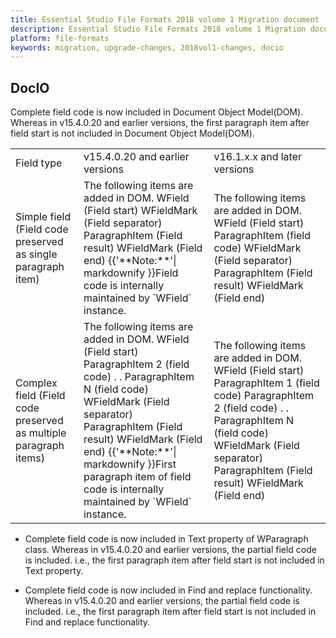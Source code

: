 ```yaml
---
title: Essential Studio File Formats 2018 volume 1 Migration document
description: Essential Studio File Formats 2018 volume 1 Migration document
platform: file-formats
keywords: migration, upgrade-changes, 2018vol1-changes, docio
---
```

## DocIO
 
Complete field code is now included in Document Object Model(DOM). Whereas in v15.4.0.20 and earlier versions, the first paragraph item after field start is not included in Document Object Model(DOM).
<table>
<tr>
<td>
Field type
</td>
<td>
v15.4.0.20 and earlier versions
</td>
<td>
v16.1.x.x and later versions
</td>
</tr>
<tr>
<td>
Simple field (Field code preserved as single paragraph item)

</td>
<td>
The following items are added in DOM.
WField (Field start)
WFieldMark (Field separator) 
ParagraphItem (Field result)
WFieldMark (Field end)
{{'**Note:**'| markdownify }}Field code is internally maintained by `WField` instance. 
</td>
<td>
The following items are added in DOM.
WField (Field start)
ParagraphItem (field code)
WFieldMark (Field separator) 
ParagraphItem (Field result)
WFieldMark (Field end)
</td>
</tr>
<tr>
<td>
Complex field (Field code preserved as multiple paragraph items)
</td>
<td>
The following items are added in DOM.
WField (Field start)
ParagraphItem 2 (field code)
.
.
ParagraphItem N (field code)
WFieldMark (Field separator) 
ParagraphItem (Field result)
WFieldMark (Field end)
{{'**Note:**'| markdownify }}First paragraph item of field code is internally maintained by `WField` instance. 
</td>
<td>
The following items are added in DOM.
WField (Field start)
ParagraphItem 1 (field code)
ParagraphItem 2 (field code)
.
.
ParagraphItem N (field code)
WFieldMark (Field separator) 
ParagraphItem (Field result)
WFieldMark (Field end)

</td>
</tr>
</table>

* Complete field code is now included in Text property of WParagraph class. Whereas in v15.4.0.20 and earlier versions, the partial field code is included. i.e., the first paragraph item after field start is not included in Text property.

* Complete field code is now included in Find and replace functionality. Whereas in v15.4.0.20 and earlier versions, the partial field code is included. i.e., the first paragraph item after field start is not included in Find and replace functionality.

